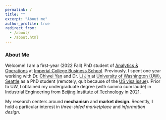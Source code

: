```yaml
---
permalink: /
title: ""
excerpt: "About me"
author_profile: true
redirect_from: 
  - /about/
  - /about.html
---
```

### About Me

Welcome! I am a first-year (2022 Fall) PhD student of [Analytics & Operations](https://www.imperial.ac.uk/business-school/faculty-research/academic-areas/analytics-operations/) at [Imperial College Business School](https://www.imperial.ac.uk/business-school/). Previously, I spent one year working with Dr. [Chiwei Yan](https://yanchiwei.github.io/index.html) and Dr. [Li Jin ](https://jinli.ji.sjtu.edu.cn/) at [University of Washington (UW), Seattle](https://www.washington.edu/) as a PhD student (remotely, quit because of the [US visa issue](https://en.wikipedia.org/wiki/Proclamation_10043)). Prior to UW, I obtained my undergraduate degree (with summa cum laude) in Industrial Engineering from [Beijing Institute of Technology](https://english.bit.edu.cn/) in 2021.

My research centers around **mechanism** and **market design**. Recently, I hold a particular interest in *three-sided marketplace* and *information design*.


<!-- Recently, I hold a particular interest in problems from *<u>online platforms</u>* and *<u>smart city operations</u>* with *<u>strategic agents</u>*. When analyzing these problems, I am broadly interested in tools from *game theory*, *stochastic process*, *optimization*, and *statistics*.
 -->


<!-- ### News

- Excited to share that my undergraduate work \<*Assessment of Student Learning through Reflection on Doing Using the Latent Dirichlet Algorithm*\> was finally accepted by Journal of Mechanical Design! Thanks so much to all of my collaborators. 
 -->
